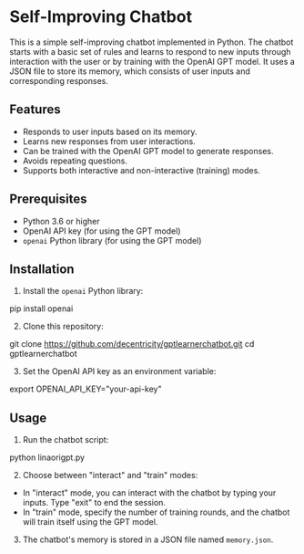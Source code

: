 # Self-Improving Chatbot

This is a simple self-improving chatbot implemented in Python. The chatbot starts with a basic set of rules and learns to respond to new inputs through interaction with the user or by training with the OpenAI GPT model. It uses a JSON file to store its memory, which consists of user inputs and corresponding responses.

## Features

- Responds to user inputs based on its memory.
- Learns new responses from user interactions.
- Can be trained with the OpenAI GPT model to generate responses.
- Avoids repeating questions.
- Supports both interactive and non-interactive (training) modes.

## Prerequisites

- Python 3.6 or higher
- OpenAI API key (for using the GPT model)
- `openai` Python library (for using the GPT model)

## Installation

1. Install the `openai` Python library:

pip install openai


2. Clone this repository:

git clone https://github.com/decentricity/gptlearnerchatbot.git
cd gptlearnerchatbot


3. Set the OpenAI API key as an environment variable:

export OPENAI_API_KEY="your-api-key"


## Usage

1. Run the chatbot script:

python linaorigpt.py


2. Choose between "interact" and "train" modes:

- In "interact" mode, you can interact with the chatbot by typing your inputs. Type "exit" to end the session.
- In "train" mode, specify the number of training rounds, and the chatbot will train itself using the GPT model.

3. The chatbot's memory is stored in a JSON file named `memory.json`.


